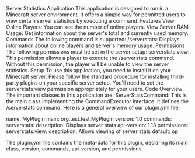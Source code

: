 Server Statistics Application
This application is designed to run in a Minecraft server environment. It offers a simple way for permitted users to view certain server statistics by executing a command.
Features
View Online Players: You can see the number of online players.
View Server RAM Usage: Get information about the server's total and currently used memory.
Commands
The following command is supported:
/serverstats: Displays information about online players and server's memory usage.
Permissions
The following permissions must be set in the server setup:
serverstats.view: This permission allows a player to execute the /serverstats command. Without this permission, the player will be unable to view the server statistics.
Setup
To use this application, you need to install it on your Minecraft server. Please follow the standard procedure for installing third-party plugins on your specific server setup. You'll need to set the serverstats.view permission appropriately for your users.
Code Overview
The important classes in this application are:
ServerStatsCommand: This is the main class implementing the CommandExecutor interface. It defines the /serverstats command.
Here is a general overview of our plugin.yml file:

name: MyPlugin
main: org.test.test.MyPlugin
version: 1.0
commands:
  serverstats:
    description: Displays server stats
api-version: 1.13
permissions:
  serverstats.view:
    description: Allows viewing of server stats
    default: op

The plugin.yml file contains the meta-data for this plugin, declaring its main class, version, commands, api-version, and permissions.
